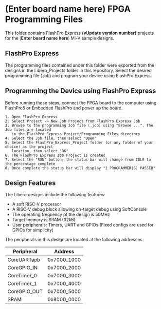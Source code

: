 # (**Enter board name here**) FPGA Programming Files

This folder contains FlashPro Express **(vUpdate version number)** projects for the (**Enter board name here**) Mi-V sample designs.

## FlashPro Express
The programming files contained under this folder were exported from the designs in the Libero_Projects folder in this repository. Select the desired programming file (.job) and program your device using FlashPro Express.

## Programming the Device using FlashPro Express
 Before running these steps, connect the FPGA board to the computer using FlashPro5 or Embedded FlashPro and power up the board.

    1. Open FlashPro Express
    2. Select Project -> New Job Project from FlashPro Express Job   
    3. Browse to the programming Job file (.job) using "Browse ...". The Job files are located
       in the FlashPro_Express_Project/Programming_Files directory
    4. Select the Job file, then select "Open"
    5. Select the FlashPro_Express_Project folder (or any folder of your choice) as the project
       location, then select "OK"
    6. The FlashPro Express Job Project is created
    7. Select the "RUN" button; the status bar will change from IDLE to the percentage complete
    8. Once complete the status bar will display "1 PROGRAMMER(S) PASSED"

## Design Features
The Libero designs include the following features:
* A soft RISC-V processor
* A RISC-V debug block allowing on-target debug using SoftConsole
* The operating frequency of the design is 50MHz
* Target memory is SRAM (32kB)
* User peripherals: Timers, UART and GPIOs (Fixed configs are used for GPIOs for simplicity)

The peripherals in this design are located at the following addresses.

| Peripheral    | Address   |
| ------------- |:-------------:|
| CoreUARTapb   | 0x7000_1000   |
| CoreGPIO_IN   | 0x7000_2000   |
| CoreTimer_0   | 0x7000_3000   |
| CoreTimer_1   | 0x7000_4000   |
| CoreGPIO_OUT  | 0x7000_5000   |
| SRAM| 0x8000_0000|
